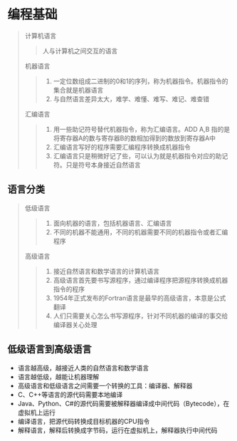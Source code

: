 # 编程基础

> 计算机语言  
> > 人与计算机之间交互的语言  
>
> 机器语言  
>
> > 1. 一定位数组成二进制的0和1的序列，称为机器指令。机器指令的集合就是机器语言  
> > 2. 与自然语言差异太大，难学、难懂、难写、难记、难查错  
>
> 汇编语言  
>
> > 1. 用一些助记符号替代机器指令，称为汇编语言。ADD A,B 指的是将寄存器A的数与寄存器B的数相加得到的数放到寄存器A中  
> > 2. 汇编语言写好的程序需要汇编程序转换成机器指令  
> > 3. 汇编语言只是稍微好记了些，可以认为就是机器指令对应的助记符。只是符号本身接近自然语言  

## 语言分类

> 低级语言
>
> > 1. 面向机器的语言，包括机器语言、汇编语言
> > 2. 不同的机器不能通用，不同的机器需要不同的机器指令或者汇编程序
>
> 高级语言
>
> > 1. 接近自然语言和数学语言的计算机语言
> > 2. 高级语言首先要书写源程序，通过编译程序把源程序转换成机器指令的程序
> > 3. 1954年正式发布的Fortran语言是最早的高级语言，本意是公式翻译
> > 4. 人们只需要关心怎么书写源程序，针对不同机器的编译的事交给编译器关心处理

## 低级语言到高级语言

+ 语言越高级，越接近人类的自然语言和数学语言
+ 语言越低级，越能让机器理解
+ 高级语言和低级语言之间需要一个转换的工具：编译器、解释器
+ C、C++等语言的源代码需要本地编译
+ Java、Python、C#的源代码需要被解释器编译成中间代码（Bytecode），在虚拟机上运行
+ 编译语言，把源代码转换成目标机器的CPU指令
+ 解释语言，解释后转换成字节码，运行在虚拟机上，解释器执行中间代码
